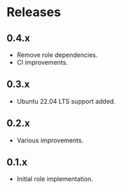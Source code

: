 # Releases

## 0.4.x

- Remove role dependencies.
- CI improvements.

## 0.3.x

- Ubuntu 22.04 LTS support added.

## 0.2.x

- Various improvements.

## 0.1.x

- Initial role implementation.
